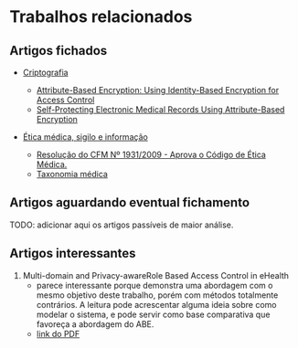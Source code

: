 # Trabalhos relacionados

## Artigos fichados

- [Criptografia](referências/criptografia/README.md)
  - [Attribute-Based Encryption: Using Identity-Based Encryption for Access Control](referências/criptografia/Juel2004.md)
  - [Self-Protecting Electronic Medical Records Using Attribute-Based Encryption](referências/criptografia/Akin2010.md)

- [Ética médica, sigilo e informação](referências/ética-e-informação/README.md)
  - [Resolução do CFM Nº 1931/2009 - Aprova o Código de Ética Médica.](referências/ética-e-informação/CEM.md)
  - [Taxonomia médica](referências/taxonomia-médica/README.md)

## Artigos aguardando eventual fichamento

TODO: adicionar aqui os artigos passíveis de maior análise.

## Artigos interessantes

1. Multi-domain and Privacy-awareRole Based Access Control in eHealth
   - parece interessante porque demonstra uma abordagem com o mesmo objetivo deste trabalho, porém com métodos totalmente contrários. A leitura pode acrescentar alguma ideia sobre como modelar o sistema, e pode servir como base comparativa que favoreça a abordagem do ABE.
   - [link do PDF](https://www.cs.purdue.edu/homes/bertino/IIS-eHealth/pervasive.pdf)